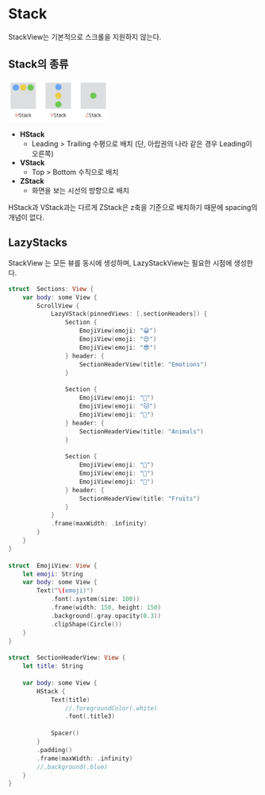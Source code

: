 
# Stack

StackView는 기본적으로 스크롤을 지원하지 않는다.

## Stack의 종류

<img src = "../assets/stack.types.png"  width=40% height=40%>

- **HStack**
    - Leading > Trailing 수평으로 배치 (단, 아랍권의 나라 같은 경우 Leading이 오른쪽)
- **VStack**
    - Top > Bottom 수직으로 배치
- **ZStack**
    - 화면을 보는 시선의 방향으로 배치

HStack과 VStack과는 다르게 ZStack은 z축을 기준으로 배치하기 때문에 spacing의 개념이 없다.

## LazyStacks
StackView 는 모든 뷰를 동시에 생성하며, LazyStackView는 필요한 시점에 생성한다.

```swift
struct  Sections: View {
    var body: some View {
        ScrollView {
            LazyVStack(pinnedViews: [.sectionHeaders]) {
                Section {
                    EmojiView(emoji: "😀")
                    EmojiView(emoji: "😍")
                    EmojiView(emoji: "😎")
                } header: {
                    SectionHeaderView(title: "Emotions")
                }

                Section {
                    EmojiView(emoji: "🐶")
                    EmojiView(emoji: "🐱")
                    EmojiView(emoji: "🐯")
                } header: {
                    SectionHeaderView(title: "Animals")
                }

                Section {
                    EmojiView(emoji: "🍎")
                    EmojiView(emoji: "🍌")
                    EmojiView(emoji: "🍓")
                } header: {
                    SectionHeaderView(title: "Fruits")
                }
            }
            .frame(maxWidth: .infinity)
        }
    }
}

struct  EmojiView: View {
    let emoji: String
    var body: some View {
        Text("\(emoji)")
            .font(.system(size: 100))
            .frame(width: 150, height: 150)
            .background(.gray.opacity(0.3))
            .clipShape(Circle())
    }
}

struct  SectionHeaderView: View {
    let title: String
    
    var body: some View {
        HStack {
            Text(title)
                //.foregroundColor(.white)
                .font(.title3)
            
            Spacer()
        }
        .padding()
        .frame(maxWidth: .infinity)
        //.background(.blue)
    }
}
```
